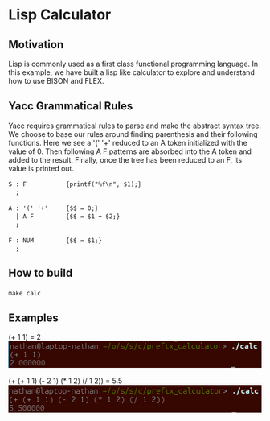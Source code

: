 # Lisp Calculator
## Motivation
Lisp is commonly used as a first class functional programming language. In this example, we have built a lisp like calculator to explore and understand how to use BISON and FLEX.

## Yacc Grammatical Rules
Yacc requires grammatical rules to parse and make the abstract syntax tree. We choose to base our rules around finding parenthesis and their following functions. Here we see a '(' '+' reduced to an A token initialized with the value of 0. Then following A F patterns are absorbed into the A token and added to the result. Finally, once the tree has been reduced to an F, its value is printed out.
~~~
S : F           {printf("%f\n", $1);}
  ;

A : '(' '+'     {$$ = 0;}
  | A F         {$$ = $1 + $2;}
  ;

F : NUM         {$$ = $1;}
  ;
~~~

## How to build
`make calc`

## Examples
(+ 1 1) = 2  
![terminal capture](images/example0.png)

(+ (+ 1 1) (- 2 1) (* 1 2) (/ 1 2)) = 5.5  
![terminal capture](images/example1.png)
